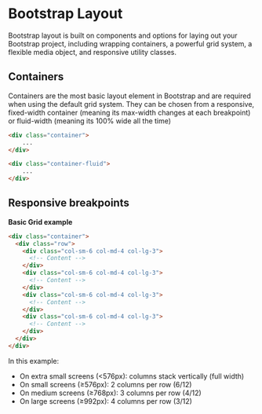 # Bootstrap Layout

Bootstrap layout is built on components and options for laying out your Bootstrap project, including wrapping containers, a powerful grid system, a flexible media object, and responsive utility classes.

## Containers

Containers are the most basic layout element in Bootstrap and are required when using the default grid system.
They can be chosen from a responsive, fixed-width container (meaning its max-width changes at each breakpoint) or fluid-width (meaning its 100% wide all the time)

```html
<div class="container">
    ...
</div>

<div class="container-fluid">
    ...
</div>
```

## Responsive breakpoints



**Basic Grid example**

```html
<div class="container">
  <div class="row">
    <div class="col-sm-6 col-md-4 col-lg-3">
      <!-- Content -->
    </div>
    <div class="col-sm-6 col-md-4 col-lg-3">
      <!-- Content -->
    </div>
    <div class="col-sm-6 col-md-4 col-lg-3">
      <!-- Content -->
    </div>
    <div class="col-sm-6 col-md-4 col-lg-3">
      <!-- Content -->
    </div>
  </div>
</div>
```

In this example:

- On extra small screens (<576px): columns stack vertically (full width)
- On small screens (≥576px): 2 columns per row (6/12)
- On medium screens (≥768px): 3 columns per row (4/12)
- On large screens (≥992px): 4 columns per row (3/12)

